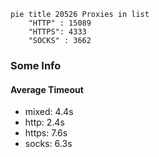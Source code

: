 
```mermaid
pie title 20526 Proxies in list
    "HTTP" : 15089
    "HTTPS": 4333
    "SOCKS" : 3662
```

### Some Info
#### Average Timeout

- mixed: 4.4s
- http: 2.4s
- https: 7.6s
- socks: 6.3s